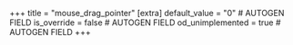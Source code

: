 +++
title = "mouse_drag_pointer"
[extra]
default_value = "0" # AUTOGEN FIELD
is_override = false # AUTOGEN FIELD
od_unimplemented = true # AUTOGEN FIELD
+++